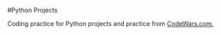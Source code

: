 #Python Projects

Coding practice for Python projects and practice from [CodeWars.com.](www.codewars.com)